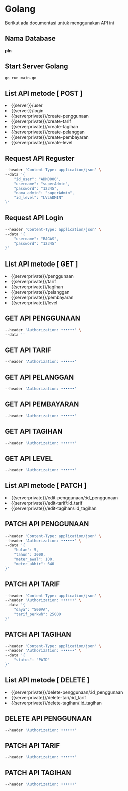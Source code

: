 # Golang
Berikut ada documentasi untuk menggunakan API ini 

## Nama Database
<b>pln</b>

## Start Server Golang
```bash
go run main.go
```
## List API metode [ POST ]
<li>{{server}}/user</li>
<li>{{server}}/login</li>
<li>{{serverprivate}}/create-penggunaan</li>
<li>{{serverprivate}}/create-tarif</li>
<li>{{serverprivate}}/create-tagihan</li>
<li>{{serverprivate}}/create-pelanggan</li>
<li>{{serverprivate}}/create-pembayaran</li>
<li>{{serverprivate}}/create-level</li>

## Request API Reguster
```bash
--header 'Content-Type: application/json' \
--data '{
    "id_user": "ADM0000",
    "username": "superAdmin",
    "password": "12345",
    "nama_admin": "superAdmin",
    "id_level": "LVLADMIN"
}'
```

## Request API Login
```bash
--header 'Content-Type: application/json' \
--data '{
    "username": "BAGAS",
    "password": "12345"
}'
```

## List API metode [ GET ]
<li>{{serverprivate}}/penggunaan</li>
<li>{{serverprivate}}/tarif</li>
<li>{{serverprivate}}/tagihan</li>
<li>{{serverprivate}}/pelanggan</li>
<li>{{serverprivate}}/pembayaran</li>
<li>{{serverprivate}}/level</li>

## GET API PENGGUNAAN
```bash
--header 'Authorization: ••••••' \
--data ''
```

## GET API TARIF
```bash
--header 'Authorization: ••••••'
```

## GET API PELANGGAN
```bash
--header 'Authorization: ••••••'
```

## GET API PEMBAYARAN
```bash
--header 'Authorization: ••••••'
```

## GET API TAGIHAN
```bash
--header 'Authorization: ••••••'
```

## GET API LEVEL
```bash
--header 'Authorization: ••••••'
```

## List API metode [ PATCH ]
<li>{{serverprivate}}/edit-penggunaan/:id_penggunaan</li>
<li>{{serverprivate}}/edit-tarif/:id_tarif</li>
<li>{{serverprivate}}/edit-tagihan/:id_tagihan</li>

## PATCH API PENGGUNAAN
```bash
--header 'Content-Type: application/json' \
--header 'Authorization: ••••••' \
--data '{        
    "bulan": 5,
    "tahun": 3000,
    "meter_awal": 100,
    "meter_akhir": 640
}'
```

## PATCH API TARIF
```bash
--header 'Content-Type: application/json' \
--header 'Authorization: ••••••' \
--data '{    
    "daya": "500VA",
    "tarif_perkwh": 25000
}'
```

## PATCH API TAGIHAN
```bash
--header 'Content-Type: application/json' \
--header 'Authorization: ••••••' \
--data '{
    "status": "PAID"
}'
```

## List API metode [ DELETE ]
<li>{{serverprivate}}/delete-penggunaan/:id_penggunaan</li>
<li>{{serverprivate}}/delete-tari/:id_tarif</li>
<li>{{serverprivate}}/delete-tagihan/:id_tagihan</li>

## DELETE API PENGGUNAAN
```bash
--header 'Authorization: ••••••'
```

## PATCH API TARIF
```bash
--header 'Authorization: ••••••'
```

## PATCH API TAGIHAN
```bash
--header 'Authorization: ••••••'
```
